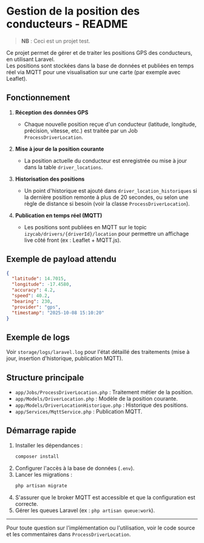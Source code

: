 # Gestion de la position des conducteurs - README
> **NB** : Ceci est un projet test.

Ce projet permet de gérer et de traiter les positions GPS des conducteurs, en utilisant Laravel.  
Les positions sont stockées dans la base de données et publiées en temps réel via MQTT pour une visualisation sur une carte (par exemple avec Leaflet).

## Fonctionnement

1. **Réception des données GPS**
   - Chaque nouvelle position reçue d'un conducteur (latitude, longitude, précision, vitesse, etc.) est traitée par un Job `ProcessDriverLocation`.

2. **Mise à jour de la position courante**
   - La position actuelle du conducteur est enregistrée ou mise à jour dans la table `driver_locations`.

3. **Historisation des positions**
   - Un point d'historique est ajouté dans `driver_location_historiques` si la dernière position remonte à plus de 20 secondes, ou selon une règle de distance si besoin (voir la classe `ProcessDriverLocation`).

4. **Publication en temps réel (MQTT)**
   - Les positions sont publiées en MQTT sur le topic `izycab/drivers/{driverId}/location` pour permettre un affichage live côté front (ex : Leaflet + MQTT.js).

## Exemple de payload attendu

```json
{
  "latitude": 14.7015,
  "longitude": -17.4580,
  "accuracy": 4.2,
  "speed": 40.2,
  "bearing": 230,
  "provider": "gps",
  "timestamp": "2025-10-08 15:10:20"
}
```

## Exemple de logs

Voir `storage/logs/laravel.log` pour l'état détaillé des traitements (mise à jour, insertion d'historique, publication MQTT).

## Structure principale

- `app/Jobs/ProcessDriverLocation.php` : Traitement métier de la position.
- `app/Models/DriverLocation.php` : Modèle de la position courante.
- `app/Models/DriverLocationHistorique.php` : Historique des positions.
- `app/Services/MqttService.php` : Publication MQTT.

## Démarrage rapide

1. Installer les dépendances :
   ```bash
   composer install
   ```
2. Configurer l'accès à la base de données (`.env`).
3. Lancer les migrations :
   ```bash
   php artisan migrate
   ```
4. S'assurer que le broker MQTT est accessible et que la configuration est correcte.
5. Gérer les queues Laravel (ex : `php artisan queue:work`).

---

Pour toute question sur l'implémentation ou l'utilisation, voir le code source et les commentaires dans `ProcessDriverLocation`.


